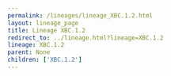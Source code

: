 ```yaml
---
permalink: /lineages/lineage_XBC.1.2.html
layout: lineage_page
title: Lineage XBC.1.2
redirect_to: ../lineage.html?lineage=XBC.1.2
lineage: XBC.1.2
parent: None
children: ['XBC.1.2']
---
```

